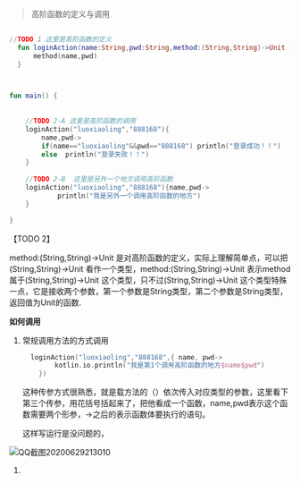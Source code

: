> 高阶函数的定义与调用

```kotlin
	
//TODO 1 这里是高阶函数的定义
  fun loginAction(name:String,pwd:String,method:(String,String)->Unit ){
      method(name,pwd)
  }



fun main() {
   
	
    //TODO 2-A 这里是高阶函数的调用
    loginAction("luoxiaoling","888168"){
        name,pwd->
        if(name=="luoxiaoling"&&pwd=="888168") println("登录成功！！")
        else  println("登录失败！！")
    }
    
    //TODO 2-B  这里是另外一个地方调用高阶函数
    loginAction("luoxiaoling","888168"){name,pwd->
            println("我是另外一个调用高阶函数的地方")
    }

}


```

【TODO 2】

method:(String,String)->Unit  是对高阶函数的定义，实际上理解简单点，可以把(String,String)->Unit 看作一个类型，method:(String,String)->Unit 表示method属于(String,String)->Unit 这个类型，只不过(String,String)->Unit 这个类型特殊一点，它是接收两个参数，第一个参数是String类型，第二个参数是String类型，返回值为Unit的函数.

**如何调用**

1. 常规调用方法的方式调用

   ```kotlin
     loginAction("luoxiaoling","888168",{ name, pwd->
           kotlin.io.println("我是第1个调用高阶函数的地方$name$pwd")
       })
   ```

   这种传参方式很熟悉，就是载方法的（）依次传入对应类型的参数，这里看下第三个传参，用花括号括起来了，把他看成一个函数，name,pwd表示这个函数需要两个形参，->之后的表示函数体要执行的语句。

   这样写运行是没问题的，

![QQ截图20200629213010](../Rxjava/image/QQ截图20200629213010-1593438613269.png)

1. 